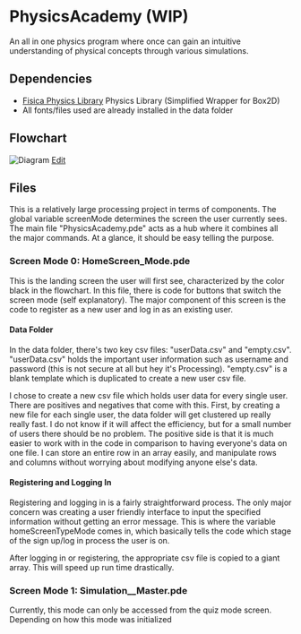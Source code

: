 # PhysicsAcademy (WIP)
An all in one physics program where once can gain an intuitive understanding of physical concepts through various simulations.

## Dependencies
* [Fisica Physics Library](http://www.ricardmarxer.com/fisica/) Physics Library (Simplified Wrapper for Box2D)
* All fonts/files used are already installed in the data folder

## Flowchart
![Diagram](https://github.com/QiLinXue/PhysicsAcademy/blob/master/flowchart/PhysicsAcademyFlowchart.png)
[Edit](https://www.draw.io/#HQiLinXue%2FPhysicsAcademy%2Fmaster%2Fflowchart%2FPhysicsAcademyFlowchart.png "Click me to edit the flowchart")

## Files
This is a relatively large processing project in terms of components. The global variable screenMode determines the screen the user currently sees. The main file "PhysicsAcademy.pde" acts as a hub where it combines all the major commands. At a glance, it should be easy telling the purpose.

### Screen Mode 0: HomeScreen_Mode.pde
This is the landing screen the user will first see, characterized by the color black in the flowchart. In this file, there is code for buttons that switch the screen mode (self explanatory). The major component of this screen is the code to register as a new user and log in as an existing user.

#### Data Folder
In the data folder, there's two key csv files: "userData.csv" and "empty.csv". "userData.csv" holds the important user information such as username and password (this is not secure at all but hey it's Processing). "empty.csv" is a blank template which is duplicated to create a new user csv file.

I chose to create a new csv file which holds user data for every single user. There are positives and negatives that come with this. First, by creating a new file for each single user, the data folder will get clustered up really really fast. I do not know if it will affect the efficiency, but for a small number of users there should be no problem. The positive side is that it is much easier to work with in the code in comparison to having everyone's data on one file. I can store an entire row in an array easily, and manipulate rows and columns without worrying about modifying anyone else's data.

#### Registering and Logging In
Registering and logging in is a fairly straightforward process. The only major concern was creating a user friendly interface to input the specified information without getting an error message. This is where the variable homeScreenTypeMode comes in, which basically tells the code which stage of the sign up/log in process the user is on.

After logging in or registering, the appropriate csv file is copied to a giant array. This will speed up run time drastically.

### Screen Mode 1: Simulation__Master.pde
Currently, this mode can only be accessed from the quiz mode screen. Depending on how this mode was initialized
